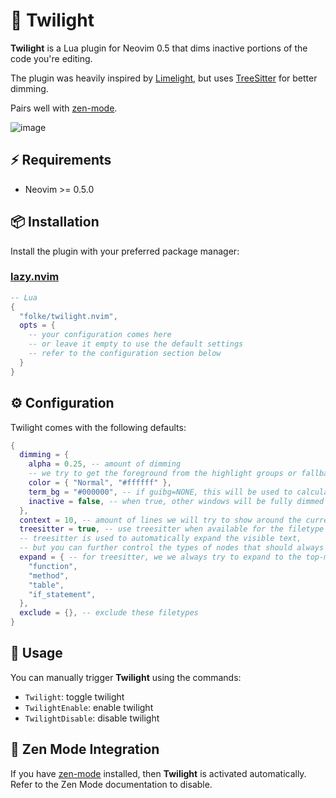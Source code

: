 # 🌅 Twilight

**Twilight** is a Lua plugin for Neovim 0.5 that dims inactive portions of the code you're editing.

The plugin was heavily inspired by [Limelight](https://github.com/junegunn/limelight.vim),
but uses [TreeSitter](https://github.com/nvim-treesitter/nvim-treesitter) for better dimming.

Pairs well with [zen-mode](https://github.com/folke/zen-mode.nvim).

![image](https://user-images.githubusercontent.com/292349/125419804-051321c2-d040-41c8-93fc-834b5f1098e3.png)

## ⚡️ Requirements

- Neovim >= 0.5.0

## 📦 Installation

Install the plugin with your preferred package manager:

### [lazy.nvim](https://github.com/folke/lazy.nvim)

```lua
-- Lua
{
  "folke/twilight.nvim",
  opts = {
    -- your configuration comes here
    -- or leave it empty to use the default settings
    -- refer to the configuration section below
  }
}
```

## ⚙️ Configuration

Twilight comes with the following defaults:

```lua
{
  dimming = {
    alpha = 0.25, -- amount of dimming
    -- we try to get the foreground from the highlight groups or fallback color
    color = { "Normal", "#ffffff" },
    term_bg = "#000000", -- if guibg=NONE, this will be used to calculate text color
    inactive = false, -- when true, other windows will be fully dimmed (unless they contain the same buffer)
  },
  context = 10, -- amount of lines we will try to show around the current line
  treesitter = true, -- use treesitter when available for the filetype
  -- treesitter is used to automatically expand the visible text,
  -- but you can further control the types of nodes that should always be fully expanded
  expand = { -- for treesitter, we we always try to expand to the top-most ancestor with these types
    "function",
    "method",
    "table",
    "if_statement",
  },
  exclude = {}, -- exclude these filetypes
}
```

## 🚀 Usage

You can manually trigger **Twilight** using the commands:

- `Twilight`: toggle twilight
- `TwilightEnable`: enable twilight
- `TwilightDisable`: disable twilight

## 🧘 Zen Mode Integration

If you have [zen-mode](https://github.com/folke/zen-mode.nvim) installed, then **Twilight**
is activated automatically. Refer to the Zen Mode documentation to disable.

